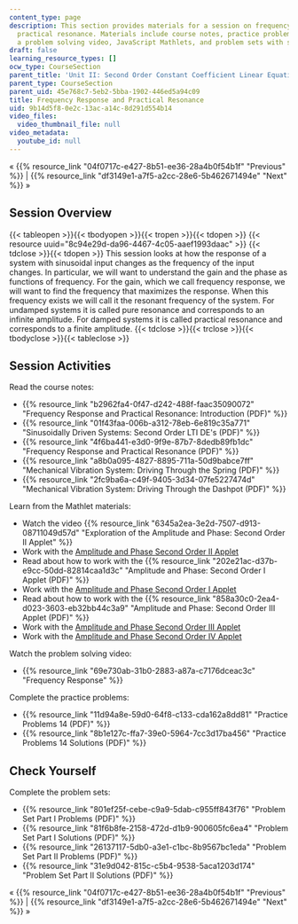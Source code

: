 ```yaml
---
content_type: page
description: This section provides materials for a session on frequency response and
  practical resonance. Materials include course notes, practice problems with solutions,
  a problem solving video, JavaScript Mathlets, and problem sets with solutions.
draft: false
learning_resource_types: []
ocw_type: CourseSection
parent_title: 'Unit II: Second Order Constant Coefficient Linear Equations'
parent_type: CourseSection
parent_uid: 45e768c7-5eb2-5bba-1902-446ed5a94c09
title: Frequency Response and Practical Resonance
uid: 9b14d5f8-0e2c-13ac-a14c-8d291d554b14
video_files:
  video_thumbnail_file: null
video_metadata:
  youtube_id: null
---
```

« {{% resource_link "04f0717c-e427-8b51-ee36-28a4b0f54b1f" "Previous" %}} | {{% resource_link "df3149e1-a7f5-a2cc-28e6-5b462671494e" "Next" %}} »

## Session Overview

{{< tableopen >}}{{< tbodyopen >}}{{< tropen >}}{{< tdopen >}}
{{< resource uuid="8c94e29d-da96-4467-4c05-aaef1993daac" >}}
{{< tdclose >}}{{< tdopen >}}
This session looks at how the response of a system with sinusoidal input changes as the frequency of the input changes. In particular, we will want to understand the gain and the phase as functions of frequency. For the gain, which we call frequency response, we will want to find the frequency that maximizes the response. When this frequency exists we will call it the resonant frequency of the system. For undamped systems it is called pure resonance and corresponds to an infinite amplitude. For damped systems it is called practical resonance and corresponds to a finite amplitude.
{{< tdclose >}}{{< trclose >}}{{< tbodyclose >}}{{< tableclose >}}

## Session Activities

Read the course notes:

- {{% resource_link "b2962fa4-0f47-d242-488f-faac35090072" "Frequency Response and Practical Resonance: Introduction (PDF)" %}}
- {{% resource_link "01f43faa-006b-a312-78eb-6e819c35a771" "Sinusoidally Driven Systems: Second Order LTI DE's (PDF)" %}}
- {{% resource_link "4f6ba441-e3d0-9f9e-87b7-8dedb89fb1dc" "Frequency Response and Practical Resonance (PDF)" %}}
- {{% resource_link "a8b0a095-4827-8895-711a-50d9babce7ff" "Mechanical Vibration System: Driving Through the Spring (PDF)" %}}
- {{% resource_link "2fc9ba6a-c49f-9405-3d34-07fe5227474d" "Mechanical Vibration System: Driving Through the Dashpot (PDF)" %}}

Learn from the Mathlet materials:

- Watch the video {{% resource_link "6345a2ea-3e2d-7507-d913-08711049d57d" "Exploration of the Amplitude and Phase: Second Order II Applet" %}}
- Work with the [Amplitude and Phase Second Order II Applet](/ans7870/18/18.03SC/ampPhaseSecondOrderII.html)
- Read about how to work with the {{% resource_link "202e21ac-d37b-e9cc-50dd-82814caa1d3c" "Amplitude and Phase: Second Order I Applet (PDF)" %}}
- Work with the [Amplitude and Phase Second Order I Applet](/ans7870/18/18.03SC/ampPhaseSecondOrderI.html)
- Read about how to work with the {{% resource_link "858a30c0-2ea4-d023-3603-eb32bb44c3a9" "Amplitude and Phase: Second Order III Applet (PDF)" %}}
- Work with the [Amplitude and Phase Second Order III Applet](/ans7870/18/18.03SC/ampPhaseSecondOrderIII.html)
- Work with the [Amplitude and Phase Second Order IV Applet](/ans7870/18/18.03SC/ampPhaseSecondOrderIV.html)

Watch the problem solving video:

- {{% resource_link "69e730ab-31b0-2883-a87a-c7176dceac3c" "Frequency Response" %}}

Complete the practice problems:

- {{% resource_link "11d94a8e-59d0-64f8-c133-cda162a8dd81" "Practice Problems 14 (PDF)" %}}
- {{% resource_link "8b1e127c-ffa7-39e0-5964-7cc3d17ba456" "Practice Problems 14 Solutions (PDF)" %}}

## Check Yourself

Complete the problem sets:

- {{% resource_link "801ef25f-cebe-c9a9-5dab-c955ff843f76" "Problem Set Part I Problems (PDF)" %}}
- {{% resource_link "81f6b8fe-2158-472d-d1b9-900605fc6ea4" "Problem Set Part I Solutions (PDF)" %}}
- {{% resource_link "26137117-5db0-a3e1-c1bc-8b9567bc1eda" "Problem Set Part II Problems (PDF)" %}}
- {{% resource_link "31e9d042-815c-c5b4-9538-5aca1203d174" "Problem Set Part II Solutions (PDF)" %}}

« {{% resource_link "04f0717c-e427-8b51-ee36-28a4b0f54b1f" "Previous" %}} | {{% resource_link "df3149e1-a7f5-a2cc-28e6-5b462671494e" "Next" %}} »